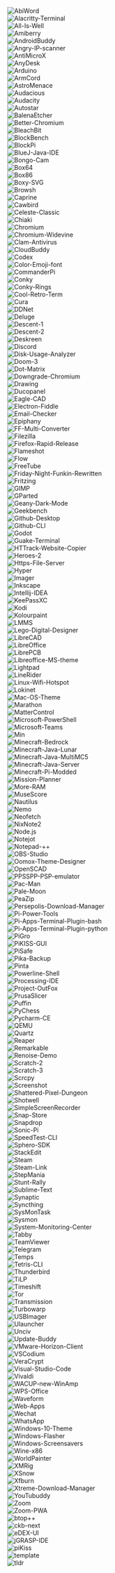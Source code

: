 <img src="https://github.com/Botspot/pi-apps-analytics/releases/download/net-install-graphs/AbiWord-net-installs-graph.svg" alt="AbiWord"></br>
<img src="https://github.com/Botspot/pi-apps-analytics/releases/download/net-install-graphs/Alacritty-Terminal-net-installs-graph.svg" alt="Alacritty-Terminal"></br>
<img src="https://github.com/Botspot/pi-apps-analytics/releases/download/net-install-graphs/All-Is-Well-net-installs-graph.svg" alt="All-Is-Well"></br>
<img src="https://github.com/Botspot/pi-apps-analytics/releases/download/net-install-graphs/Amiberry-net-installs-graph.svg" alt="Amiberry"></br>
<img src="https://github.com/Botspot/pi-apps-analytics/releases/download/net-install-graphs/AndroidBuddy-net-installs-graph.svg" alt="AndroidBuddy"></br>
<img src="https://github.com/Botspot/pi-apps-analytics/releases/download/net-install-graphs/Angry-IP-scanner-net-installs-graph.svg" alt="Angry-IP-scanner"></br>
<img src="https://github.com/Botspot/pi-apps-analytics/releases/download/net-install-graphs/AntiMicroX-net-installs-graph.svg" alt="AntiMicroX"></br>
<img src="https://github.com/Botspot/pi-apps-analytics/releases/download/net-install-graphs/AnyDesk-net-installs-graph.svg" alt="AnyDesk"></br>
<img src="https://github.com/Botspot/pi-apps-analytics/releases/download/net-install-graphs/Arduino-net-installs-graph.svg" alt="Arduino"></br>
<img src="https://github.com/Botspot/pi-apps-analytics/releases/download/net-install-graphs/ArmCord-net-installs-graph.svg" alt="ArmCord"></br>
<img src="https://github.com/Botspot/pi-apps-analytics/releases/download/net-install-graphs/AstroMenace-net-installs-graph.svg" alt="AstroMenace"></br>
<img src="https://github.com/Botspot/pi-apps-analytics/releases/download/net-install-graphs/Audacious-net-installs-graph.svg" alt="Audacious"></br>
<img src="https://github.com/Botspot/pi-apps-analytics/releases/download/net-install-graphs/Audacity-net-installs-graph.svg" alt="Audacity"></br>
<img src="https://github.com/Botspot/pi-apps-analytics/releases/download/net-install-graphs/Autostar-net-installs-graph.svg" alt="Autostar"></br>
<img src="https://github.com/Botspot/pi-apps-analytics/releases/download/net-install-graphs/BalenaEtcher-net-installs-graph.svg" alt="BalenaEtcher"></br>
<img src="https://github.com/Botspot/pi-apps-analytics/releases/download/net-install-graphs/Better-Chromium-net-installs-graph.svg" alt="Better-Chromium"></br>
<img src="https://github.com/Botspot/pi-apps-analytics/releases/download/net-install-graphs/BleachBit-net-installs-graph.svg" alt="BleachBit"></br>
<img src="https://github.com/Botspot/pi-apps-analytics/releases/download/net-install-graphs/BlockBench-net-installs-graph.svg" alt="BlockBench"></br>
<img src="https://github.com/Botspot/pi-apps-analytics/releases/download/net-install-graphs/BlockPi-net-installs-graph.svg" alt="BlockPi"></br>
<img src="https://github.com/Botspot/pi-apps-analytics/releases/download/net-install-graphs/BlueJ-Java-IDE-net-installs-graph.svg" alt="BlueJ-Java-IDE"></br>
<img src="https://github.com/Botspot/pi-apps-analytics/releases/download/net-install-graphs/Bongo-Cam-net-installs-graph.svg" alt="Bongo-Cam"></br>
<img src="https://github.com/Botspot/pi-apps-analytics/releases/download/net-install-graphs/Box64-net-installs-graph.svg" alt="Box64"></br>
<img src="https://github.com/Botspot/pi-apps-analytics/releases/download/net-install-graphs/Box86-net-installs-graph.svg" alt="Box86"></br>
<img src="https://github.com/Botspot/pi-apps-analytics/releases/download/net-install-graphs/Boxy-SVG-net-installs-graph.svg" alt="Boxy-SVG"></br>
<img src="https://github.com/Botspot/pi-apps-analytics/releases/download/net-install-graphs/Browsh-net-installs-graph.svg" alt="Browsh"></br>
<img src="https://github.com/Botspot/pi-apps-analytics/releases/download/net-install-graphs/Caprine-net-installs-graph.svg" alt="Caprine"></br>
<img src="https://github.com/Botspot/pi-apps-analytics/releases/download/net-install-graphs/Cawbird-net-installs-graph.svg" alt="Cawbird"></br>
<img src="https://github.com/Botspot/pi-apps-analytics/releases/download/net-install-graphs/Celeste-Classic-net-installs-graph.svg" alt="Celeste-Classic"></br>
<img src="https://github.com/Botspot/pi-apps-analytics/releases/download/net-install-graphs/Chiaki-net-installs-graph.svg" alt="Chiaki"></br>
<img src="https://github.com/Botspot/pi-apps-analytics/releases/download/net-install-graphs/Chromium-net-installs-graph.svg" alt="Chromium"></br>
<img src="https://github.com/Botspot/pi-apps-analytics/releases/download/net-install-graphs/Chromium-Widevine-net-installs-graph.svg" alt="Chromium-Widevine"></br>
<img src="https://github.com/Botspot/pi-apps-analytics/releases/download/net-install-graphs/Clam-Antivirus-net-installs-graph.svg" alt="Clam-Antivirus"></br>
<img src="https://github.com/Botspot/pi-apps-analytics/releases/download/net-install-graphs/CloudBuddy-net-installs-graph.svg" alt="CloudBuddy"></br>
<img src="https://github.com/Botspot/pi-apps-analytics/releases/download/net-install-graphs/Codex-net-installs-graph.svg" alt="Codex"></br>
<img src="https://github.com/Botspot/pi-apps-analytics/releases/download/net-install-graphs/Color-Emoji-font-net-installs-graph.svg" alt="Color-Emoji-font"></br>
<img src="https://github.com/Botspot/pi-apps-analytics/releases/download/net-install-graphs/CommanderPi-net-installs-graph.svg" alt="CommanderPi"></br>
<img src="https://github.com/Botspot/pi-apps-analytics/releases/download/net-install-graphs/Conky-net-installs-graph.svg" alt="Conky"></br>
<img src="https://github.com/Botspot/pi-apps-analytics/releases/download/net-install-graphs/Conky-Rings-net-installs-graph.svg" alt="Conky-Rings"></br>
<img src="https://github.com/Botspot/pi-apps-analytics/releases/download/net-install-graphs/Cool-Retro-Term-net-installs-graph.svg" alt="Cool-Retro-Term"></br>
<img src="https://github.com/Botspot/pi-apps-analytics/releases/download/net-install-graphs/Cura-net-installs-graph.svg" alt="Cura"></br>
<img src="https://github.com/Botspot/pi-apps-analytics/releases/download/net-install-graphs/DDNet-net-installs-graph.svg" alt="DDNet"></br>
<img src="https://github.com/Botspot/pi-apps-analytics/releases/download/net-install-graphs/Deluge-net-installs-graph.svg" alt="Deluge"></br>
<img src="https://github.com/Botspot/pi-apps-analytics/releases/download/net-install-graphs/Descent-1-net-installs-graph.svg" alt="Descent-1"></br>
<img src="https://github.com/Botspot/pi-apps-analytics/releases/download/net-install-graphs/Descent-2-net-installs-graph.svg" alt="Descent-2"></br>
<img src="https://github.com/Botspot/pi-apps-analytics/releases/download/net-install-graphs/Deskreen-net-installs-graph.svg" alt="Deskreen"></br>
<img src="https://github.com/Botspot/pi-apps-analytics/releases/download/net-install-graphs/Discord-net-installs-graph.svg" alt="Discord"></br>
<img src="https://github.com/Botspot/pi-apps-analytics/releases/download/net-install-graphs/Disk-Usage-Analyzer-net-installs-graph.svg" alt="Disk-Usage-Analyzer"></br>
<img src="https://github.com/Botspot/pi-apps-analytics/releases/download/net-install-graphs/Doom-3-net-installs-graph.svg" alt="Doom-3"></br>
<img src="https://github.com/Botspot/pi-apps-analytics/releases/download/net-install-graphs/Dot-Matrix-net-installs-graph.svg" alt="Dot-Matrix"></br>
<img src="https://github.com/Botspot/pi-apps-analytics/releases/download/net-install-graphs/Downgrade-Chromium-net-installs-graph.svg" alt="Downgrade-Chromium"></br>
<img src="https://github.com/Botspot/pi-apps-analytics/releases/download/net-install-graphs/Drawing-net-installs-graph.svg" alt="Drawing"></br>
<img src="https://github.com/Botspot/pi-apps-analytics/releases/download/net-install-graphs/Ducopanel-net-installs-graph.svg" alt="Ducopanel"></br>
<img src="https://github.com/Botspot/pi-apps-analytics/releases/download/net-install-graphs/Eagle-CAD-net-installs-graph.svg" alt="Eagle-CAD"></br>
<img src="https://github.com/Botspot/pi-apps-analytics/releases/download/net-install-graphs/Electron-Fiddle-net-installs-graph.svg" alt="Electron-Fiddle"></br>
<img src="https://github.com/Botspot/pi-apps-analytics/releases/download/net-install-graphs/Email-Checker-net-installs-graph.svg" alt="Email-Checker"></br>
<img src="https://github.com/Botspot/pi-apps-analytics/releases/download/net-install-graphs/Epiphany-net-installs-graph.svg" alt="Epiphany"></br>
<img src="https://github.com/Botspot/pi-apps-analytics/releases/download/net-install-graphs/FF-Multi-Converter-net-installs-graph.svg" alt="FF-Multi-Converter"></br>
<img src="https://github.com/Botspot/pi-apps-analytics/releases/download/net-install-graphs/Filezilla-net-installs-graph.svg" alt="Filezilla"></br>
<img src="https://github.com/Botspot/pi-apps-analytics/releases/download/net-install-graphs/Firefox-Rapid-Release-net-installs-graph.svg" alt="Firefox-Rapid-Release"></br>
<img src="https://github.com/Botspot/pi-apps-analytics/releases/download/net-install-graphs/Flameshot-net-installs-graph.svg" alt="Flameshot"></br>
<img src="https://github.com/Botspot/pi-apps-analytics/releases/download/net-install-graphs/Flow-net-installs-graph.svg" alt="Flow"></br>
<img src="https://github.com/Botspot/pi-apps-analytics/releases/download/net-install-graphs/FreeTube-net-installs-graph.svg" alt="FreeTube"></br>
<img src="https://github.com/Botspot/pi-apps-analytics/releases/download/net-install-graphs/Friday-Night-Funkin-Rewritten-net-installs-graph.svg" alt="Friday-Night-Funkin-Rewritten"></br>
<img src="https://github.com/Botspot/pi-apps-analytics/releases/download/net-install-graphs/Fritzing-net-installs-graph.svg" alt="Fritzing"></br>
<img src="https://github.com/Botspot/pi-apps-analytics/releases/download/net-install-graphs/GIMP-net-installs-graph.svg" alt="GIMP"></br>
<img src="https://github.com/Botspot/pi-apps-analytics/releases/download/net-install-graphs/GParted-net-installs-graph.svg" alt="GParted"></br>
<img src="https://github.com/Botspot/pi-apps-analytics/releases/download/net-install-graphs/Geany-Dark-Mode-net-installs-graph.svg" alt="Geany-Dark-Mode"></br>
<img src="https://github.com/Botspot/pi-apps-analytics/releases/download/net-install-graphs/Geekbench-net-installs-graph.svg" alt="Geekbench"></br>
<img src="https://github.com/Botspot/pi-apps-analytics/releases/download/net-install-graphs/Github-Desktop-net-installs-graph.svg" alt="Github-Desktop"></br>
<img src="https://github.com/Botspot/pi-apps-analytics/releases/download/net-install-graphs/Github-CLI-net-installs-graph.svg" alt="Github-CLI"></br>
<img src="https://github.com/Botspot/pi-apps-analytics/releases/download/net-install-graphs/Godot-net-installs-graph.svg" alt="Godot"></br>
<img src="https://github.com/Botspot/pi-apps-analytics/releases/download/net-install-graphs/Guake-Terminal-net-installs-graph.svg" alt="Guake-Terminal"></br>
<img src="https://github.com/Botspot/pi-apps-analytics/releases/download/net-install-graphs/HTTrack-Website-Copier-net-installs-graph.svg" alt="HTTrack-Website-Copier"></br>
<img src="https://github.com/Botspot/pi-apps-analytics/releases/download/net-install-graphs/Heroes-2-net-installs-graph.svg" alt="Heroes-2"></br>
<img src="https://github.com/Botspot/pi-apps-analytics/releases/download/net-install-graphs/Https-File-Server-net-installs-graph.svg" alt="Https-File-Server"></br>
<img src="https://github.com/Botspot/pi-apps-analytics/releases/download/net-install-graphs/Hyper-net-installs-graph.svg" alt="Hyper"></br>
<img src="https://github.com/Botspot/pi-apps-analytics/releases/download/net-install-graphs/Imager-net-installs-graph.svg" alt="Imager"></br>
<img src="https://github.com/Botspot/pi-apps-analytics/releases/download/net-install-graphs/Inkscape-net-installs-graph.svg" alt="Inkscape"></br>
<img src="https://github.com/Botspot/pi-apps-analytics/releases/download/net-install-graphs/Intellij-IDEA-net-installs-graph.svg" alt="Intellij-IDEA"></br>
<img src="https://github.com/Botspot/pi-apps-analytics/releases/download/net-install-graphs/KeePassXC-net-installs-graph.svg" alt="KeePassXC"></br>
<img src="https://github.com/Botspot/pi-apps-analytics/releases/download/net-install-graphs/Kodi-net-installs-graph.svg" alt="Kodi"></br>
<img src="https://github.com/Botspot/pi-apps-analytics/releases/download/net-install-graphs/Kolourpaint-net-installs-graph.svg" alt="Kolourpaint"></br>
<img src="https://github.com/Botspot/pi-apps-analytics/releases/download/net-install-graphs/LMMS-net-installs-graph.svg" alt="LMMS"></br>
<img src="https://github.com/Botspot/pi-apps-analytics/releases/download/net-install-graphs/Lego-Digital-Designer-net-installs-graph.svg" alt="Lego-Digital-Designer"></br>
<img src="https://github.com/Botspot/pi-apps-analytics/releases/download/net-install-graphs/LibreCAD-net-installs-graph.svg" alt="LibreCAD"></br>
<img src="https://github.com/Botspot/pi-apps-analytics/releases/download/net-install-graphs/LibreOffice-net-installs-graph.svg" alt="LibreOffice"></br>
<img src="https://github.com/Botspot/pi-apps-analytics/releases/download/net-install-graphs/LibrePCB-net-installs-graph.svg" alt="LibrePCB"></br>
<img src="https://github.com/Botspot/pi-apps-analytics/releases/download/net-install-graphs/Libreoffice-MS-theme-net-installs-graph.svg" alt="Libreoffice-MS-theme"></br>
<img src="https://github.com/Botspot/pi-apps-analytics/releases/download/net-install-graphs/Lightpad-net-installs-graph.svg" alt="Lightpad"></br>
<img src="https://github.com/Botspot/pi-apps-analytics/releases/download/net-install-graphs/LineRider-net-installs-graph.svg" alt="LineRider"></br>
<img src="https://github.com/Botspot/pi-apps-analytics/releases/download/net-install-graphs/Linux-Wifi-Hotspot-net-installs-graph.svg" alt="Linux-Wifi-Hotspot"></br>
<img src="https://github.com/Botspot/pi-apps-analytics/releases/download/net-install-graphs/Lokinet-net-installs-graph.svg" alt="Lokinet"></br>
<img src="https://github.com/Botspot/pi-apps-analytics/releases/download/net-install-graphs/Mac-OS-Theme-net-installs-graph.svg" alt="Mac-OS-Theme"></br>
<img src="https://github.com/Botspot/pi-apps-analytics/releases/download/net-install-graphs/Marathon-net-installs-graph.svg" alt="Marathon"></br>
<img src="https://github.com/Botspot/pi-apps-analytics/releases/download/net-install-graphs/MatterControl-net-installs-graph.svg" alt="MatterControl"></br>
<img src="https://github.com/Botspot/pi-apps-analytics/releases/download/net-install-graphs/Microsoft-PowerShell-net-installs-graph.svg" alt="Microsoft-PowerShell"></br>
<img src="https://github.com/Botspot/pi-apps-analytics/releases/download/net-install-graphs/Microsoft-Teams-net-installs-graph.svg" alt="Microsoft-Teams"></br>
<img src="https://github.com/Botspot/pi-apps-analytics/releases/download/net-install-graphs/Min-net-installs-graph.svg" alt="Min"></br>
<img src="https://github.com/Botspot/pi-apps-analytics/releases/download/net-install-graphs/Minecraft-Bedrock-net-installs-graph.svg" alt="Minecraft-Bedrock"></br>
<img src="https://github.com/Botspot/pi-apps-analytics/releases/download/net-install-graphs/Minecraft-Java-Lunar-net-installs-graph.svg" alt="Minecraft-Java-Lunar"></br>
<img src="https://github.com/Botspot/pi-apps-analytics/releases/download/net-install-graphs/Minecraft-Java-MultiMC5-net-installs-graph.svg" alt="Minecraft-Java-MultiMC5"></br>
<img src="https://github.com/Botspot/pi-apps-analytics/releases/download/net-install-graphs/Minecraft-Java-Server-net-installs-graph.svg" alt="Minecraft-Java-Server"></br>
<img src="https://github.com/Botspot/pi-apps-analytics/releases/download/net-install-graphs/Minecraft-Pi-Modded-net-installs-graph.svg" alt="Minecraft-Pi-Modded"></br>
<img src="https://github.com/Botspot/pi-apps-analytics/releases/download/net-install-graphs/Mission-Planner-net-installs-graph.svg" alt="Mission-Planner"></br>
<img src="https://github.com/Botspot/pi-apps-analytics/releases/download/net-install-graphs/More-RAM-net-installs-graph.svg" alt="More-RAM"></br>
<img src="https://github.com/Botspot/pi-apps-analytics/releases/download/net-install-graphs/MuseScore-net-installs-graph.svg" alt="MuseScore"></br>
<img src="https://github.com/Botspot/pi-apps-analytics/releases/download/net-install-graphs/Nautilus-net-installs-graph.svg" alt="Nautilus"></br>
<img src="https://github.com/Botspot/pi-apps-analytics/releases/download/net-install-graphs/Nemo-net-installs-graph.svg" alt="Nemo"></br>
<img src="https://github.com/Botspot/pi-apps-analytics/releases/download/net-install-graphs/Neofetch-net-installs-graph.svg" alt="Neofetch"></br>
<img src="https://github.com/Botspot/pi-apps-analytics/releases/download/net-install-graphs/NixNote2-net-installs-graph.svg" alt="NixNote2"></br>
<img src="https://github.com/Botspot/pi-apps-analytics/releases/download/net-install-graphs/Node.js-net-installs-graph.svg" alt="Node.js"></br>
<img src="https://github.com/Botspot/pi-apps-analytics/releases/download/net-install-graphs/Notejot-net-installs-graph.svg" alt="Notejot"></br>
<img src="https://github.com/Botspot/pi-apps-analytics/releases/download/net-install-graphs/Notepad-++-net-installs-graph.svg" alt="Notepad-++"></br>
<img src="https://github.com/Botspot/pi-apps-analytics/releases/download/net-install-graphs/OBS-Studio-net-installs-graph.svg" alt="OBS-Studio"></br>
<img src="https://github.com/Botspot/pi-apps-analytics/releases/download/net-install-graphs/Oomox-Theme-Designer-net-installs-graph.svg" alt="Oomox-Theme-Designer"></br>
<img src="https://github.com/Botspot/pi-apps-analytics/releases/download/net-install-graphs/OpenSCAD-net-installs-graph.svg" alt="OpenSCAD"></br>
<img src="https://github.com/Botspot/pi-apps-analytics/releases/download/net-install-graphs/PPSSPP-PSP-emulator-net-installs-graph.svg" alt="PPSSPP-PSP-emulator"></br>
<img src="https://github.com/Botspot/pi-apps-analytics/releases/download/net-install-graphs/Pac-Man-net-installs-graph.svg" alt="Pac-Man"></br>
<img src="https://github.com/Botspot/pi-apps-analytics/releases/download/net-install-graphs/Pale-Moon-net-installs-graph.svg" alt="Pale-Moon"></br>
<img src="https://github.com/Botspot/pi-apps-analytics/releases/download/net-install-graphs/PeaZip-net-installs-graph.svg" alt="PeaZip"></br>
<img src="https://github.com/Botspot/pi-apps-analytics/releases/download/net-install-graphs/Persepolis-Download-Manager-net-installs-graph.svg" alt="Persepolis-Download-Manager"></br>
<img src="https://github.com/Botspot/pi-apps-analytics/releases/download/net-install-graphs/Pi-Power-Tools-net-installs-graph.svg" alt="Pi-Power-Tools"></br>
<img src="https://github.com/Botspot/pi-apps-analytics/releases/download/net-install-graphs/Pi-Apps-Terminal-Plugin-bash-net-installs-graph.svg" alt="Pi-Apps-Terminal-Plugin-bash"></br>
<img src="https://github.com/Botspot/pi-apps-analytics/releases/download/net-install-graphs/Pi-Apps-Terminal-Plugin-python-net-installs-graph.svg" alt="Pi-Apps-Terminal-Plugin-python"></br>
<img src="https://github.com/Botspot/pi-apps-analytics/releases/download/net-install-graphs/PiGro-net-installs-graph.svg" alt="PiGro"></br>
<img src="https://github.com/Botspot/pi-apps-analytics/releases/download/net-install-graphs/PiKISS-GUI-net-installs-graph.svg" alt="PiKISS-GUI"></br>
<img src="https://github.com/Botspot/pi-apps-analytics/releases/download/net-install-graphs/PiSafe-net-installs-graph.svg" alt="PiSafe"></br>
<img src="https://github.com/Botspot/pi-apps-analytics/releases/download/net-install-graphs/Pika-Backup-net-installs-graph.svg" alt="Pika-Backup"></br>
<img src="https://github.com/Botspot/pi-apps-analytics/releases/download/net-install-graphs/Pinta-net-installs-graph.svg" alt="Pinta"></br>
<img src="https://github.com/Botspot/pi-apps-analytics/releases/download/net-install-graphs/Powerline-Shell-net-installs-graph.svg" alt="Powerline-Shell"></br>
<img src="https://github.com/Botspot/pi-apps-analytics/releases/download/net-install-graphs/Processing-IDE-net-installs-graph.svg" alt="Processing-IDE"></br>
<img src="https://github.com/Botspot/pi-apps-analytics/releases/download/net-install-graphs/Project-OutFox-net-installs-graph.svg" alt="Project-OutFox"></br>
<img src="https://github.com/Botspot/pi-apps-analytics/releases/download/net-install-graphs/PrusaSlicer-net-installs-graph.svg" alt="PrusaSlicer"></br>
<img src="https://github.com/Botspot/pi-apps-analytics/releases/download/net-install-graphs/Puffin-net-installs-graph.svg" alt="Puffin"></br>
<img src="https://github.com/Botspot/pi-apps-analytics/releases/download/net-install-graphs/PyChess-net-installs-graph.svg" alt="PyChess"></br>
<img src="https://github.com/Botspot/pi-apps-analytics/releases/download/net-install-graphs/Pycharm-CE-net-installs-graph.svg" alt="Pycharm-CE"></br>
<img src="https://github.com/Botspot/pi-apps-analytics/releases/download/net-install-graphs/QEMU-net-installs-graph.svg" alt="QEMU"></br>
<img src="https://github.com/Botspot/pi-apps-analytics/releases/download/net-install-graphs/Quartz-net-installs-graph.svg" alt="Quartz"></br>
<img src="https://github.com/Botspot/pi-apps-analytics/releases/download/net-install-graphs/Reaper-net-installs-graph.svg" alt="Reaper"></br>
<img src="https://github.com/Botspot/pi-apps-analytics/releases/download/net-install-graphs/Remarkable-net-installs-graph.svg" alt="Remarkable"></br>
<img src="https://github.com/Botspot/pi-apps-analytics/releases/download/net-install-graphs/Renoise-Demo-net-installs-graph.svg" alt="Renoise-Demo"></br>
<img src="https://github.com/Botspot/pi-apps-analytics/releases/download/net-install-graphs/Scratch-2-net-installs-graph.svg" alt="Scratch-2"></br>
<img src="https://github.com/Botspot/pi-apps-analytics/releases/download/net-install-graphs/Scratch-3-net-installs-graph.svg" alt="Scratch-3"></br>
<img src="https://github.com/Botspot/pi-apps-analytics/releases/download/net-install-graphs/Scrcpy-net-installs-graph.svg" alt="Scrcpy"></br>
<img src="https://github.com/Botspot/pi-apps-analytics/releases/download/net-install-graphs/Screenshot-net-installs-graph.svg" alt="Screenshot"></br>
<img src="https://github.com/Botspot/pi-apps-analytics/releases/download/net-install-graphs/Shattered-Pixel-Dungeon-net-installs-graph.svg" alt="Shattered-Pixel-Dungeon"></br>
<img src="https://github.com/Botspot/pi-apps-analytics/releases/download/net-install-graphs/Shotwell-net-installs-graph.svg" alt="Shotwell"></br>
<img src="https://github.com/Botspot/pi-apps-analytics/releases/download/net-install-graphs/SimpleScreenRecorder-net-installs-graph.svg" alt="SimpleScreenRecorder"></br>
<img src="https://github.com/Botspot/pi-apps-analytics/releases/download/net-install-graphs/Snap-Store-net-installs-graph.svg" alt="Snap-Store"></br>
<img src="https://github.com/Botspot/pi-apps-analytics/releases/download/net-install-graphs/Snapdrop-net-installs-graph.svg" alt="Snapdrop"></br>
<img src="https://github.com/Botspot/pi-apps-analytics/releases/download/net-install-graphs/Sonic-Pi-net-installs-graph.svg" alt="Sonic-Pi"></br>
<img src="https://github.com/Botspot/pi-apps-analytics/releases/download/net-install-graphs/SpeedTest-CLI-net-installs-graph.svg" alt="SpeedTest-CLI"></br>
<img src="https://github.com/Botspot/pi-apps-analytics/releases/download/net-install-graphs/Sphero-SDK-net-installs-graph.svg" alt="Sphero-SDK"></br>
<img src="https://github.com/Botspot/pi-apps-analytics/releases/download/net-install-graphs/StackEdit-net-installs-graph.svg" alt="StackEdit"></br>
<img src="https://github.com/Botspot/pi-apps-analytics/releases/download/net-install-graphs/Steam-net-installs-graph.svg" alt="Steam"></br>
<img src="https://github.com/Botspot/pi-apps-analytics/releases/download/net-install-graphs/Steam-Link-net-installs-graph.svg" alt="Steam-Link"></br>
<img src="https://github.com/Botspot/pi-apps-analytics/releases/download/net-install-graphs/StepMania-net-installs-graph.svg" alt="StepMania"></br>
<img src="https://github.com/Botspot/pi-apps-analytics/releases/download/net-install-graphs/Stunt-Rally-net-installs-graph.svg" alt="Stunt-Rally"></br>
<img src="https://github.com/Botspot/pi-apps-analytics/releases/download/net-install-graphs/Sublime-Text-net-installs-graph.svg" alt="Sublime-Text"></br>
<img src="https://github.com/Botspot/pi-apps-analytics/releases/download/net-install-graphs/Synaptic-net-installs-graph.svg" alt="Synaptic"></br>
<img src="https://github.com/Botspot/pi-apps-analytics/releases/download/net-install-graphs/Syncthing-net-installs-graph.svg" alt="Syncthing"></br>
<img src="https://github.com/Botspot/pi-apps-analytics/releases/download/net-install-graphs/SysMonTask-net-installs-graph.svg" alt="SysMonTask"></br>
<img src="https://github.com/Botspot/pi-apps-analytics/releases/download/net-install-graphs/Sysmon-net-installs-graph.svg" alt="Sysmon"></br>
<img src="https://github.com/Botspot/pi-apps-analytics/releases/download/net-install-graphs/System-Monitoring-Center-net-installs-graph.svg" alt="System-Monitoring-Center"></br>
<img src="https://github.com/Botspot/pi-apps-analytics/releases/download/net-install-graphs/Tabby-net-installs-graph.svg" alt="Tabby"></br>
<img src="https://github.com/Botspot/pi-apps-analytics/releases/download/net-install-graphs/TeamViewer-net-installs-graph.svg" alt="TeamViewer"></br>
<img src="https://github.com/Botspot/pi-apps-analytics/releases/download/net-install-graphs/Telegram-net-installs-graph.svg" alt="Telegram"></br>
<img src="https://github.com/Botspot/pi-apps-analytics/releases/download/net-install-graphs/Temps-net-installs-graph.svg" alt="Temps"></br>
<img src="https://github.com/Botspot/pi-apps-analytics/releases/download/net-install-graphs/Tetris-CLI-net-installs-graph.svg" alt="Tetris-CLI"></br>
<img src="https://github.com/Botspot/pi-apps-analytics/releases/download/net-install-graphs/Thunderbird-net-installs-graph.svg" alt="Thunderbird"></br>
<img src="https://github.com/Botspot/pi-apps-analytics/releases/download/net-install-graphs/TiLP-net-installs-graph.svg" alt="TiLP"></br>
<img src="https://github.com/Botspot/pi-apps-analytics/releases/download/net-install-graphs/Timeshift-net-installs-graph.svg" alt="Timeshift"></br>
<img src="https://github.com/Botspot/pi-apps-analytics/releases/download/net-install-graphs/Tor-net-installs-graph.svg" alt="Tor"></br>
<img src="https://github.com/Botspot/pi-apps-analytics/releases/download/net-install-graphs/Transmission-net-installs-graph.svg" alt="Transmission"></br>
<img src="https://github.com/Botspot/pi-apps-analytics/releases/download/net-install-graphs/Turbowarp-net-installs-graph.svg" alt="Turbowarp"></br>
<img src="https://github.com/Botspot/pi-apps-analytics/releases/download/net-install-graphs/USBImager-net-installs-graph.svg" alt="USBImager"></br>
<img src="https://github.com/Botspot/pi-apps-analytics/releases/download/net-install-graphs/Ulauncher-net-installs-graph.svg" alt="Ulauncher"></br>
<img src="https://github.com/Botspot/pi-apps-analytics/releases/download/net-install-graphs/Unciv-net-installs-graph.svg" alt="Unciv"></br>
<img src="https://github.com/Botspot/pi-apps-analytics/releases/download/net-install-graphs/Update-Buddy-net-installs-graph.svg" alt="Update-Buddy"></br>
<img src="https://github.com/Botspot/pi-apps-analytics/releases/download/net-install-graphs/VMware-Horizon-Client-net-installs-graph.svg" alt="VMware-Horizon-Client"></br>
<img src="https://github.com/Botspot/pi-apps-analytics/releases/download/net-install-graphs/VSCodium-net-installs-graph.svg" alt="VSCodium"></br>
<img src="https://github.com/Botspot/pi-apps-analytics/releases/download/net-install-graphs/VeraCrypt-net-installs-graph.svg" alt="VeraCrypt"></br>
<img src="https://github.com/Botspot/pi-apps-analytics/releases/download/net-install-graphs/Visual-Studio-Code-net-installs-graph.svg" alt="Visual-Studio-Code"></br>
<img src="https://github.com/Botspot/pi-apps-analytics/releases/download/net-install-graphs/Vivaldi-net-installs-graph.svg" alt="Vivaldi"></br>
<img src="https://github.com/Botspot/pi-apps-analytics/releases/download/net-install-graphs/WACUP-new-WinAmp-net-installs-graph.svg" alt="WACUP-new-WinAmp"></br>
<img src="https://github.com/Botspot/pi-apps-analytics/releases/download/net-install-graphs/WPS-Office-net-installs-graph.svg" alt="WPS-Office"></br>
<img src="https://github.com/Botspot/pi-apps-analytics/releases/download/net-install-graphs/Waveform-net-installs-graph.svg" alt="Waveform"></br>
<img src="https://github.com/Botspot/pi-apps-analytics/releases/download/net-install-graphs/Web-Apps-net-installs-graph.svg" alt="Web-Apps"></br>
<img src="https://github.com/Botspot/pi-apps-analytics/releases/download/net-install-graphs/Wechat-net-installs-graph.svg" alt="Wechat"></br>
<img src="https://github.com/Botspot/pi-apps-analytics/releases/download/net-install-graphs/WhatsApp-net-installs-graph.svg" alt="WhatsApp"></br>
<img src="https://github.com/Botspot/pi-apps-analytics/releases/download/net-install-graphs/Windows-10-Theme-net-installs-graph.svg" alt="Windows-10-Theme"></br>
<img src="https://github.com/Botspot/pi-apps-analytics/releases/download/net-install-graphs/Windows-Flasher-net-installs-graph.svg" alt="Windows-Flasher"></br>
<img src="https://github.com/Botspot/pi-apps-analytics/releases/download/net-install-graphs/Windows-Screensavers-net-installs-graph.svg" alt="Windows-Screensavers"></br>
<img src="https://github.com/Botspot/pi-apps-analytics/releases/download/net-install-graphs/Wine-x86-net-installs-graph.svg" alt="Wine-x86"></br>
<img src="https://github.com/Botspot/pi-apps-analytics/releases/download/net-install-graphs/WorldPainter-net-installs-graph.svg" alt="WorldPainter"></br>
<img src="https://github.com/Botspot/pi-apps-analytics/releases/download/net-install-graphs/XMRig-net-installs-graph.svg" alt="XMRig"></br>
<img src="https://github.com/Botspot/pi-apps-analytics/releases/download/net-install-graphs/XSnow-net-installs-graph.svg" alt="XSnow"></br>
<img src="https://github.com/Botspot/pi-apps-analytics/releases/download/net-install-graphs/Xfburn-net-installs-graph.svg" alt="Xfburn"></br>
<img src="https://github.com/Botspot/pi-apps-analytics/releases/download/net-install-graphs/Xtreme-Download-Manager-net-installs-graph.svg" alt="Xtreme-Download-Manager"></br>
<img src="https://github.com/Botspot/pi-apps-analytics/releases/download/net-install-graphs/YouTubuddy-net-installs-graph.svg" alt="YouTubuddy"></br>
<img src="https://github.com/Botspot/pi-apps-analytics/releases/download/net-install-graphs/Zoom-net-installs-graph.svg" alt="Zoom"></br>
<img src="https://github.com/Botspot/pi-apps-analytics/releases/download/net-install-graphs/Zoom-PWA-net-installs-graph.svg" alt="Zoom-PWA"></br>
<img src="https://github.com/Botspot/pi-apps-analytics/releases/download/net-install-graphs/btop++-net-installs-graph.svg" alt="btop++"></br>
<img src="https://github.com/Botspot/pi-apps-analytics/releases/download/net-install-graphs/ckb-next-net-installs-graph.svg" alt="ckb-next"></br>
<img src="https://github.com/Botspot/pi-apps-analytics/releases/download/net-install-graphs/eDEX-UI-net-installs-graph.svg" alt="eDEX-UI"></br>
<img src="https://github.com/Botspot/pi-apps-analytics/releases/download/net-install-graphs/jGRASP-IDE-net-installs-graph.svg" alt="jGRASP-IDE"></br>
<img src="https://github.com/Botspot/pi-apps-analytics/releases/download/net-install-graphs/piKiss-net-installs-graph.svg" alt="piKiss"></br>
<img src="https://github.com/Botspot/pi-apps-analytics/releases/download/net-install-graphs/template-net-installs-graph.svg" alt="template"></br>
<img src="https://github.com/Botspot/pi-apps-analytics/releases/download/net-install-graphs/tldr-net-installs-graph.svg" alt="tldr"></br>
